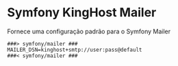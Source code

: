 Symfony KingHost Mailer
=============

Fornece uma configuração padrão para o Symfony Mailer

```
###> symfony/mailer ###
MAILER_DSN=kinghost+smtp://user:pass@default
###< symfony/mailer ###

```

